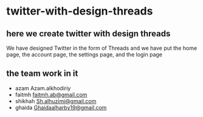 # twitter-with-design-threads
## here we create twitter with design threads
We have designed Twitter in the form of Threads and we have put the home page, the account page, the settings page, and the login page


## the team work in it
- azam Azam.alkhodiriy
- faitmh faitmh.ab@gmail.com
- shikhah Sh.alhuzimi@gmail.com
- ghaida Ghaidaalharby19@gmail.com

